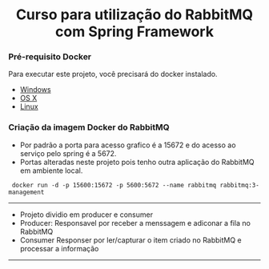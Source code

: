 <h1 align="center">Curso para utilização do RabbitMQ com Spring Framework </h1>

### Pré-requisito Docker

Para executar este projeto, você precisará do docker instalado.

* [Windows](https://docs.docker.com/windows/started)
* [OS X](https://docs.docker.com/mac/started/)
* [Linux](https://docs.docker.com/linux/started/)

### Criação da imagem Docker do RabbitMQ

- Por padrão a porta para acesso grafico é a 15672 e do acesso ao serviço pelo spring é a 5672.
- Portas alteradas neste projeto pois tenho outra aplicação do RabbitMQ em ambiente local.

```shell
 docker run -d -p 15600:15672 -p 5600:5672 --name rabbitmq rabbitmq:3-management
```
------------------


- Projeto dividio em producer e consumer 
- Producer: Responsavel por receber a menssagem e adiconar a fila no RabbitMQ
- Consumer Responser por ler/capturar o item criado no RabbitMQ e processar a informação

------------------